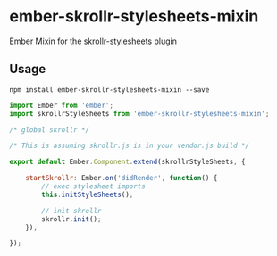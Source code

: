 # ember-skrollr-stylesheets-mixin

Ember Mixin for the [skrollr-stylesheets](https://github.com/Prinzhorn/skrollr-stylesheets) plugin


## Usage
```npm install ember-skrollr-stylesheets-mixin --save```


```javascript
import Ember from 'ember';
import skrollrStyleSheets from 'ember-skrollr-stylesheets-mixin';

/* global skrollr */

/* This is assuming skrollr.js is in your vendor.js build */

export default Ember.Component.extend(skrollrStyleSheets, {

	startSkrollr: Ember.on('didRender', function() {
		// exec stylesheet imports
		this.initStyleSheets();

		// init skrollr
		skrollr.init();
	});

});
```
